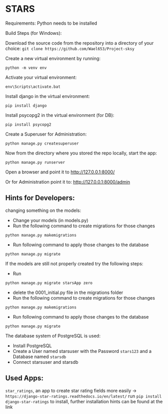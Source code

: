 # STARS

Requirements:
Python needs to be installed

Build Steps (for Windows):

Download the source code from the repository into a directory of your choice:
`git clone https://github.com/Wael653/Project-sksy`

Create a new virtual environment by running:
```
python -m venv env
```

Activate your virtual environment:
```
env\Scripts\activate.bat
```

Install django in the virtual environment:
```
pip install django
```

Install psycopg2 in the virtual environment (for DB):
```
pip install psycopg2
```

Create a Superuser for Administration: 
```
python manage.py createsuperuser
```
Now from the directory where you stored the repo locally, start the app:
```
python manage.py runserver
```
Open a browser and point it to http://127.0.0.1:8000/

Or for Administration point it to: http://127.0.0.1:8000/admin

## Hints for Developers:

changing something on the models:
- Change your models (in models.py)
- Run the following command to create migrations for those changes
```
python manage.py makemigrations
```
- Run following command to apply those changes to the database
```
python manage.py migrate
```

If the models are still not properly created try the following steps:
- Run 
```
python manage.py migrate starsApp zero
```
- delete the 0001_initial.py file in the migrations folder
- Run the following command to create migrations for those changes
```
python manage.py makemigrations
```
- Run following command to apply those changes to the database
```
python manage.py migrate
```

The database system of PostgreSQL is used:
- Install PostgreSQL
- Create a User named starsuser with the Password `stars123` and a Database named `starsdb`
- Connect starsuser and starsdb

## Used Apps:
`star_ratings`, an app to create star rating fields more easily -> `https://django-star-ratings.readthedocs.io/en/latest/`
run `pip install django-star-ratings` to install, further installation hints can be found at the link